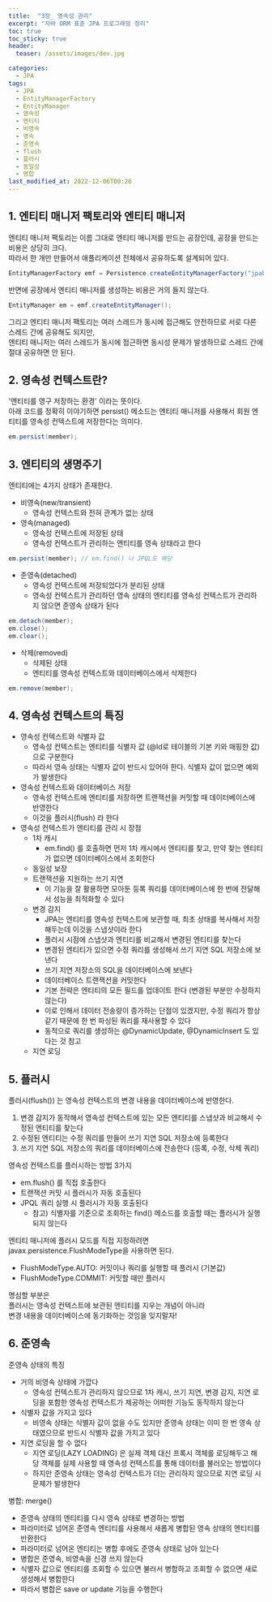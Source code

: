 ```yaml
---
title:  "3장_ 영속성 관리"
excerpt: "자바 ORM 표준 JPA 프로그래밍 정리"
toc: true
toc_sticky: true
header:
  teaser: /assets/images/dev.jpg

categories:
  - JPA
tags:
  - JPA
  - EntityManagerFactory
  - EntityManager
  - 영속성
  - 엔티티
  - 비영속
  - 영속
  - 준영속
  - flush
  - 플러시
  - 동일성
  - 병합
last_modified_at: 2022-12-06T00:26
---
```


## 1. 엔티티 매니저 팩토리와 엔티티 매니저
엔티티 매니저 팩토리는 이름 그대로 엔티티 매니저를 만드는 공장인데, 공장을 만드는 비용은 상당히 크다.  
따라서 한 개만 만들어서 애플리케이션 전체에서 공유하도록 설계되어 있다.  
```java
EntityManagerFactory emf = Persistence.createEntityManagerFactory("jpabook");
```

반면에 공장에서 엔티티 매니저를 생성하는 비용은 거의 들지 않는다.  
```java
EntityManager em = emf.createEntityManager();
```

그리고 엔티티 매니저 팩토리는 여러 스레드가 동시에 접근해도 안전하므로 서로 다른 스레드 간에 공유해도 되지만,  
엔티티 매니저는 여러 스레드가 동시에 접근하면 동시성 문제가 발생하므로 스레드 간에 절대 공유하면 안 된다.  

## 2. 영속성 컨텍스트란?
'엔티티를 영구 저장하는 환경' 이라는 뜻이다.  
아래 코드를 정확히 이야기하면 persist() 메소드는 엔티티 매니저를 사용해서 회원 엔티티를 영속성 컨텍스트에 저장한다는 의미다.  
```java
em.persist(member);
```

## 3. 엔티티의 생명주기
엔티티에는 4가지 상태가 존재한다.  
- 비영속(new/transient)
  - 영속성 컨텍스트와 전혀 관계가 없는 상태
- 영속(managed)
  - 영속성 컨텍스트에 저장된 상태
  - 영속성 컨텍스트가 관리하는 엔티티를 영속 상태라고 한다
```java
em.persist(member); // em.find() 나 JPQL도 해당
```
- 준영속(detached)
  - 영속성 컨텍스트에 저장되었다가 분리된 상태
  - 영속성 컨텍스트가 관리하던 영속 상태의 엔티티를 영속성 컨텍스트가 관리하지 않으면 준영속 상태가 된다
```java
em.detach(member);
em.close();
em.clear();
```
- 삭제(removed)
  - 삭제된 상태
  - 엔티티를 영속성 컨텍스트와 데이터베이스에서 삭제한다
```java
em.remove(member);
```

## 4. 영속성 컨텍스트의 특징
- 영속성 컨텍스트와 식별자 값
  - 영속성 컨텍스트는 엔티티를 식별자 값 (@Id로 테이블의 기본 키와 매핑한 값) 으로 구분한다
  - 따라서 영속 상태는 식별자 값이 반드시 있어야 한다. 식별자 값이 없으면 예외가 발생한다
- 영속성 컨텍스트와 데이터베이스 저장
  - 영속성 컨텍스트에 엔티티를 저장하면 트랜잭션을 커밋할 때 데이터베이스에 반영한다
  - 이것을 플러시(flush) 라 한다
- 영속성 컨텍스트가 엔티티를 관리 시 장점
  - 1차 캐시
    - em.find() 를 호출하면 먼저 1차 캐시에서 엔티티를 찾고, 만약 찾는 엔티티가 없으면 데이터베이스에서 조회한다
  - 동일성 보장
  - 트랜잭션을 지원하는 쓰기 지연
    - 이 기능을 잘 활용하면 모아둔 등록 쿼리를 데이터베이스에 한 번에 전달해서 성능을 최적화할 수 있다
  - 변경 감지
    - JPA는 엔티티를 영속성 컨텍스트에 보관할 때, 최초 상태를 복사해서 저장해두는데 이것을 스냅샷이라 한다
    - 플러시 시점에 스냅샷과 엔티티를 비교해서 변경된 엔티티를 찾는다
    - 변경된 엔티티가 있으면 수정 쿼리를 생성해서 쓰기 지연 SQL 저장소에 보낸다
    - 쓰기 지연 저장소의 SQL을 데이터베이스에 보낸다
    - 데이터베이스 트랜잭션을 커밋한다
    - 기본 전략은 엔티티의 모든 필드를 업데이트 한다 (변경된 부분만 수정하지 않는다)
    - 이로 인해서 데이터 전송량이 증가하는 단점이 있겠지만, 수정 쿼리가 항상 같기 때문에 한 번 파싱된 쿼리를 재사용할 수 있다
    - 동적으로 쿼리를 생성하는 @DynamicUpdate, @DynamicInsert 도 있다는 것 참고
  - 지연 로딩

## 5. 플러시
플러시(flush()) 는 영속성 컨텍스트의 변경 내용을 데이터베이스에 반영한다.  
1. 변경 감지가 동작해서 영속성 컨텍스트에 있는 모든 엔티티를 스냅샷과 비교해서 수정된 엔티티를 찾는다
2. 수정된 엔티티는 수정 쿼리를 만들어 쓰기 지연 SQL 저장소에 등록한다
3. 쓰기 지연 SQL 저장소의 쿼리를 데이터베이스에 전송한다 (등록, 수정, 삭제 쿼리)

영속성 컨텍스트를 플러시하는 방법 3가지
- em.flush() 를 직접 호출한다
- 트랜잭션 커밋 시 플러시가 자동 호출된다
- JPQL 쿼리 실행 시 플러시가 자동 호출된다
  - 참고) 식별자를 기준으로 조회하는 find() 메소드를 호출할 때는 플러시가 실행되지 않는다

엔티티 매니저에 플러시 모드를 직접 지정하려면 javax.persistence.FlushModeType을 사용하면 된다.  
- FlushModeType.AUTO: 커밋이나 쿼리를 실행할 때 플러시 (기본값)
- FlushModeType.COMMIT: 커밋할 때만 플러시

명심할 부분은  
플러시는 영속성 컨텍스트에 보관된 엔티티를 지우는 개념이 아니라  
변경 내용을 데이터베이스에 동기화하는 것임을 잊지말자!  

## 6. 준영속
준영속 상태의 특징
- 거의 비영속 상태에 가깝다
  - 영속성 컨텍스트가 관리하지 않으므로 1차 캐시, 쓰기 지연, 변경 감지, 지연 로딩을 포함한 영속성 컨텍스트가 제공하는 어떠한 기능도 동작하지 않는다
- 식별자 값을 가지고 있다
  - 비영속 상태는 식별자 값이 없을 수도 있지만 준영속 상태는 이미 한 번 영속 상태였으므로 반드시 식별자 값을 가지고 있다
- 지연 로딩을 할 수 없다
  - 지연 로딩(LAZY LOADING) 은 실제 객체 대신 프록시 객체를 로딩해두고 해당 객체를 실제 사용할 때 영속성 컨텍스트를 통해 데이터를 불러오는 방법이다
  - 하지만 준영속 상태는 영속성 컨텍스트가 더는 관리하지 않으므로 지연 로딩 시 문제가 발생한다

병합: merge()
- 준영속 상태의 엔티티를 다시 영속 상태로 변경하는 방법
- 파라미터로 넘어온 준영속 엔티티를 사용해서 새롭게 병합된 영속 상태의 엔티티를 반환한다
- 파라미터로 넘어온 엔티티는 병합 후에도 준영속 상태로 남아 있는다
- 병합은 준영속, 비영속을 신경 쓰지 않는다
- 식별자 값으로 엔티티를 조회할 수 있으면 불러서 병합하고 조회할 수 없으면 새로 생성해서 병합한다
- 따라서 병합은 save or update 기능을 수행한다